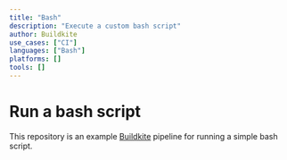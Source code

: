 ```yaml
---
title: "Bash"
description: "Execute a custom bash script"
author: Buildkite
use_cases: ["CI"]
languages: ["Bash"]
platforms: []
tools: []
---
```


# Run a bash script

This repository is an example [Buildkite](https://buildkite.com/) pipeline for running a simple bash script.
